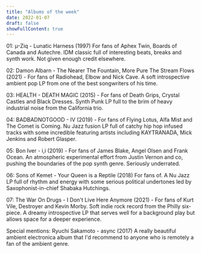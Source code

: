 ```yaml
---
title: "Albums of the week"
date: 2022-01-07
draft: false
showFullContent: true
---
```

01: µ-Ziq - Lunatic Harness (1997) For fans of Aphex Twin, Boards of Canada and Autechre. IDM classic full of interesting beats, breaks and synth work. Not given enough credit elsewhere.

02: Damon Albarn - The Nearer The Fountain, More Pure The Stream Flows (2021) - For fans of Radiohead, Elbow and Nick Cave. A soft introspective ambient pop LP from one of the best songwriters of his time.

03: HEALTH - DEATH MAGIC (2015) - For fans of Death Grips, Crystal Castles and Black Dresses. Synth Punk LP full to the brim of heavy industrial noise from the California trio.

04: BADBADNOTGOOD - IV (2019) - For fans of Flying Lotus, Alfa Mist and The Comet is Coming. Nu Jazz fusion LP full of catchy hip hop infused tracks with some incredible featuring artists including KAYTRANADA, Mick Jenkins and Robert Glasper.

05: Bon Iver - i,i (2019) - For fans of James Blake, Angel Olsen and Frank Ocean. An atmospheric experimental effort from Justin Vernon and co, pushing the boundaries of the pop synth genre. Seriously underrated.

06: Sons of Kemet - Your Queen is a Reptile (2018) For fans of. A Nu Jazz LP full of rhythm and energy with some serious political undertones led by Saxophonist-in-chief Shabaka Hutchings.

07: The War On Drugs - I Don't Live Here Anymore (2021) -  For fans of Kurt Vile, Destroyer and Kevin Morby. Soft indie rock record from the Philly six-piece. A dreamy introspective LP that serves well for a background play but allows space for a deeper experience.

Special mentions: Ryuchi Sakamoto - async (2017) A really beautiful ambient electronica album that I'd recommend to anyone who is remotely a fan of the ambient genre.
